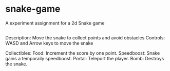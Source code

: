# snake-game
A experiment assignment for a 2d Snake game

##
Description:
Move the snake to collect points and avoid obstacles
Controls: 
WASD and Arrow keys to move the snake

Collectibles:
Food: Increment the score by one point.
Speedboost: Snake gains a temporaily speedboost.
Portal: Teleport the player.
Bomb: Destroys the snake.
##
